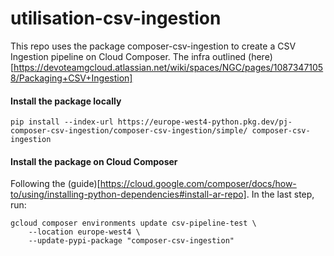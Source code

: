 # utilisation-csv-ingestion
This repo uses the package composer-csv-ingestion to create a CSV Ingestion pipeline on Cloud Composer. The infra outlined (here)[https://devoteamgcloud.atlassian.net/wiki/spaces/NGC/pages/10873471058/Packaging+CSV+Ingestion]

#### Install the package locally
```
pip install --index-url https://europe-west4-python.pkg.dev/pj-composer-csv-ingestion/composer-csv-ingestion/simple/ composer-csv-ingestion
```

#### Install the package on Cloud Composer
Following the (guide)[https://cloud.google.com/composer/docs/how-to/using/installing-python-dependencies#install-ar-repo]. In the last step, run:
```
gcloud composer environments update csv-pipeline-test \
    --location europe-west4 \
    --update-pypi-package "composer-csv-ingestion"
```